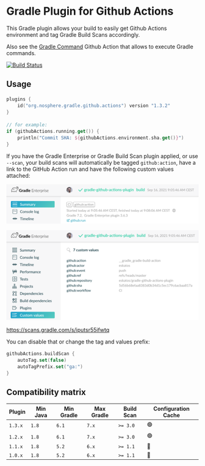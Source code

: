 # Gradle Plugin for Github Actions

This Gradle plugin allows your build to easily get Github Actions environment and tag Gradle Build Scans accordingly.

Also see the [Gradle Command](https://github.com/marketplace/actions/gradle-build-action) Github Action that allows to execute Gradle commands.

[![Build Status](https://github.com/eskatos/gradle-github-actions-plugin/workflows/CI/badge.svg)](https://github.com/eskatos/gradle-github-actions-plugin/actions)

## Usage

```kotlin
plugins {
    id("org.nosphere.gradle.github.actions") version "1.3.2"
}

// for example:
if (githubActions.running.get()) {
    println("Commit SHA: ${githubActions.environment.sha.get()}")
}
```

If you have the Gradle Enterprise or Gradle Build Scan plugin applied, or use `--scan`, your build scans will automatically be tagged `github:action`, have a link to the GitHub Action run and have the following custom values attached:

![tag](src/docs/images/build-scan-info.png "Build Scan info")

![tag](src/docs/images/build-scan-values.png "Build Scan values")

https://scans.gradle.com/s/iputsr55ifwtq

You can disable that or change the tag and values prefix:

```kotlin
githubActions.buildScan {
    autoTag.set(false)
    autoTagPrefix.set("ga:")
}
```

## Compatibility matrix

| Plugin | Min Java | Min Gradle | Max Gradle | Build Scan | Configuration Cache
| --- | --- | --- | --- | --- | ---
| `1.3.x` | `1.8` | `6.1` | `7.x` | `>= 3.0` | 🟢
| `1.2.x` | `1.8` | `6.1` | `7.x` | `>= 3.0` | 🟢
| `1.1.x` | `1.8` | `5.2` | `6.x` | `>= 1.1` | 🔴
| `1.0.x` | `1.8` | `5.2` | `6.x` | `>= 1.1` | 🔴
